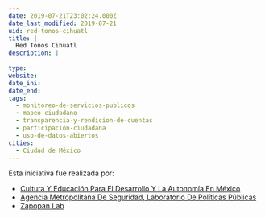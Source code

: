 ```yaml
---
date: 2019-07-21T23:02:24.000Z
date_last_modified: 2019-07-21
uid: red-tonos-cihuatl
title: |
  Red Tonos Cihuatl
description: |
  
type: 
website: 
date_ini: 
date_end: 
tags:
  - monitoreo-de-servicios-publicos
  - mapeo-ciudadano
  - transparencia-y-rendicion-de-cuentas
  - participación-ciudadana
  - uso-de-datos-abiertos
cities: 
  - Ciudad de México
---
```


Esta iniciativa fue realizada por:

- [Cultura Y Educación Para El Desarrollo Y La Autonomía En México](/organizaciones/cultura-y-educacion-para-el-desarrollo-y-la-autonomia-en-mexico)
- [Agencia Metropolitana De Seguridad, Laboratorio De Políticas Públicas](/organizaciones/agencia-metropolitana-de-seguridad-laboratorio-de-politicas-publicas)
- [Zapopan Lab](/organizaciones/zapopan-lab)
